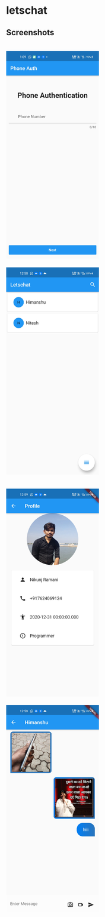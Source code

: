 # letschat

## Screenshots

<img src="Screenshot/Screenshot_2020-12-21-13-09-04-12.jpg"  width="250" style="display: inline-block; width: 250px; margin-right: 20px; margin-top: 20px;">          <img src="Screenshot/Screenshot_2020-12-21-12-58-32-54.jpg"  width="250" style="display: inline-block; width: 250px; margin-right: 20px; margin-top: 20px;">

<img src="Screenshot/Screenshot_2020-12-21-12-59-06-56.jpg"  width="250" style="display: inline-block; width: 250px; margin-right: 20px; margin-top: 20px;">          <img src="Screenshot/Screenshot_2020-12-21-12-58-29-56.jpg"  width="250" style="display: inline-block; width: 250px; margin-right: 20px; margin-top: 20px;">

